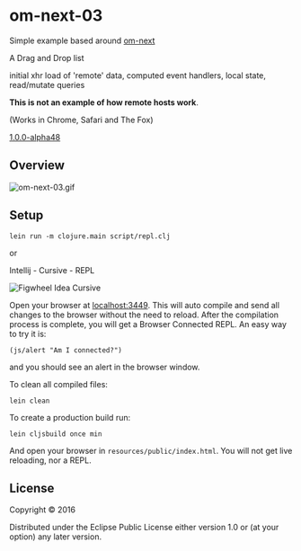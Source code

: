 # om-next-03

Simple example based around [om-next](https://github.com/omcljs/om/wiki/Quick-Start-%28om.next%29) 
 
A Drag and Drop list

initial xhr load of 'remote' data,
computed event handlers,
local state,
read/mutate queries

**This is not an example of how remote hosts work**.

(Works in Chrome, Safari and The Fox) 
 
[1.0.0-alpha48](https://clojars.org/org.omcljs/om)

## Overview

![om-next-03.gif](https://raw.githubusercontent.com/griffio/griffio.github.io/master/public/om-next-03.gif)

## Setup

~~~
lein run -m clojure.main script/repl.clj
~~~

or

Intellij - Cursive - REPL

![Figwheel Idea Cursive](https://raw.githubusercontent.com/griffio/griffio.github.io/master/public/figwheel-idea.png)

Open your browser at [localhost:3449](http://localhost:3449/).
This will auto compile and send all changes to the browser without the
need to reload. After the compilation process is complete, you will
get a Browser Connected REPL. An easy way to try it is:

    (js/alert "Am I connected?")

and you should see an alert in the browser window.

To clean all compiled files:

    lein clean

To create a production build run:

    lein cljsbuild once min

And open your browser in `resources/public/index.html`. You will not
get live reloading, nor a REPL. 

## License

Copyright © 2016

Distributed under the Eclipse Public License either version 1.0 or (at your option) any later version.
